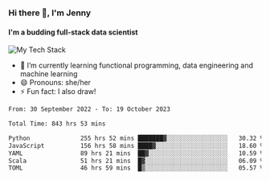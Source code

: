 ### Hi there 👋, I'm Jenny
#### I'm a budding full-stack data scientist

![My Tech Stack](https://github-readme-tech-stack.vercel.app/api/cards?fontFamily=Roboto+&lineCount=2&titleAlign=center&align=center&theme=catppuccin_mocha&line1=python%2Cpython%2C3776AB%3Bscala%2Cscala%2CDC322F%3Bdatabricks%2Cdatabricks%2CFF3621%3Bdocker%2Cdocker%2C2496ED%3B&line2=amazonaws%2Caws%2C232F3E%3Bdatabricks%2CFF3621%3Bpytorch%2Cpytorch%2CEE4C2C%3Bmlflow%2Cmlflow%2C0194E2%3B)


- 🌱 I’m currently learning functional programming, data engineering and machine learning
- 😄 Pronouns: she/her 
- ⚡ Fun fact: I also draw! 

<!--START_SECTION:waka-->

```txt
From: 30 September 2022 - To: 19 October 2023

Total Time: 843 hrs 53 mins

Python              255 hrs 52 mins ███████▓░░░░░░░░░░░░░░░░░   30.32 %
JavaScript          156 hrs 58 mins ████▓░░░░░░░░░░░░░░░░░░░░   18.60 %
YAML                89 hrs 21 mins  ██▓░░░░░░░░░░░░░░░░░░░░░░   10.59 %
Scala               51 hrs 21 mins  █▓░░░░░░░░░░░░░░░░░░░░░░░   06.09 %
TOML                46 hrs 59 mins  █▒░░░░░░░░░░░░░░░░░░░░░░░   05.57 %
```

<!--END_SECTION:waka-->
